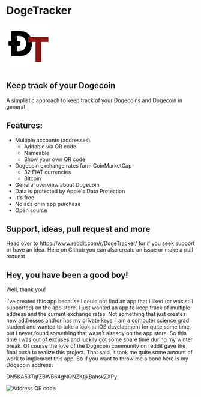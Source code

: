 #  DogeTracker
![DogeTracker Logo](./DogeTracker/Assets.xcassets/AppIcon.appiconset/Icon-60@2x.png)

## Keep track of your Dogecoin

A simplistic approach to keep track of your Dogecoins and Dogecoin in general

## Features:

* Multiple accounts (addresses)
    + Addable via QR code
    + Nameable
    + Show your own QR code
* Dogecoin exchange rates form CoinMarketCap
    + 32 FIAT currencies
    + Bitcoin
* General overview about Dogecoin
* Data is protected by Apple's Data Protection
* It's free
* No ads or in app purchase
* Open source

## Support, ideas, pull request and more

Head over to https://www.reddit.com/r/DogeTracker/ for if you seek support or have an idea. Here on Github you can also create an issue or make a pull request

## Hey, you have been a good boy!

Well, thank you! 

I've created this app because I could not find an app that I liked (or was still supported) on the app store. I just wanted an app to keep track of multiple address and the current exchange rates. Not something that just creates new addresses and/or has my private keys. I am a computer science grad student and wanted to take a look at iOS development for quite some time, but I never found something that wasn't already on the app store. So this time I was out of excuses and luckily got some spare time during my winter break. Of course the love of the Dogecoin community on reddit gave the final push to realize this project. That said, it took me quite some amount of work to implement this app. So if you want to throw me a bone here is my Dogecoin address:

DN5KA53TqfZBWB64gNQNZKtjkBahskZXPy

![Address QR code](https://dogechain.info/api/v1/address/qrcode/DN5KA53TqfZBWB64gNQNZKtjkBahskZXPy)
